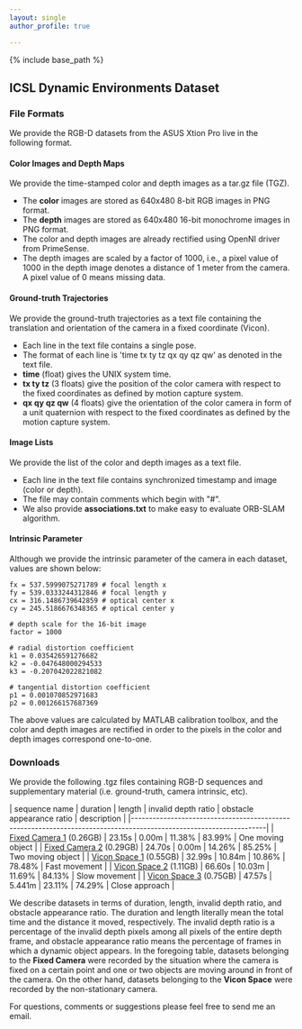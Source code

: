 ```yaml
---
layout: single
author_profile: true

---
```


{% include base_path %}

## ICSL Dynamic Environments Dataset

### File Formats
We provide the RGB-D datasets from the ASUS Xtion Pro live in the following format.

#### Color Images and Depth Maps

We provide the time-stamped color and depth images as a tar.gz file (TGZ). 

* The **color** images are stored as 640x480 8-bit RGB images in PNG format.
* The **depth** images are stored as 640x480 16-bit monochrome images in PNG format.
* The color and depth images are already rectified using OpenNI driver from PrimeSense.
* The depth images are scaled by a factor of 1000, i.e., a pixel value of 1000 in the depth image denotes a distance of 1 meter from the camera. A pixel value of 0 means missing data.

#### Ground-truth Trajectories

We provide the ground-truth trajectories as a text file containing the translation and orientation of the camera in a fixed coordinate (Vicon). 

* Each line in the text file contains a single pose.
* The format of each line is 'time tx ty tz qx qy qz qw' as denoted in the text file.
* **time** (float) gives the UNIX system time.
* **tx ty tz** (3 floats) give the position of the color camera with respect to the fixed coordinates as defined by motion capture system.
* **qx qy qz qw** (4 floats) give the orientation of the color camera in form of a unit quaternion with respect to the fixed coordinates as defined by the motion capture system.

#### Image Lists

We provide the list of the color and depth images as a text file.
	
* Each line in the text file contains synchronized timestamp and image (color or depth).
* The file may contain comments which begin with "#".
* We also provide **associations.txt** to make easy to evaluate ORB-SLAM algorithm.

#### Intrinsic Parameter

Although we provide the intrinsic parameter of the camera in each dataset, values are shown below:

```
fx = 537.5999075271789 # focal length x
fy = 539.0333244312846 # focal length y
cx = 316.1486739642859 # optical center x
cy = 245.5186676348365 # optical center y

# depth scale for the 16-bit image
factor = 1000

# radial distortion coefficient
k1 = 0.035426591276682
k2 = -0.047648000294533
k3 = -0.207042022821082

# tangential distortion coefficient
p1 = 0.001070852971683
p2 = 0.001266157687369
```

The above values are calculated by MATLAB calibration toolbox, and the color and depth images are rectified in order to the pixels in the color and depth images correspond one-to-one.

### Downloads

We provide the following .tgz files containing RGB-D sequences and supplementary material (i.e. ground-truth, camera intrinsic, etc). 

| sequence name | duration | length | invalid depth ratio | obstacle appearance ratio | description |
|-------------------------------------------------------------------------------------------------------------------|
| [Fixed Camera 1](http://icsl.snu.ac.kr/sangillee/rgbd_dataset_fixed1.tgz) (0.26GB) | 23.15s | 0.00m | 11.38% | 83.99% | One moving object |
| [Fixed Camera 2](http://icsl.snu.ac.kr/sangillee/rgbd_dataset_fixed2.tgz) (0.29GB) | 24.70s | 0.00m | 14.26% | 85.25% | Two moving object |
| [Vicon Space 1](http://icsl.snu.ac.kr/sangillee/rgbd_dataset_vicon1.tgz) (0.55GB) | 32.99s | 10.84m | 10.86% | 78.48% | Fast movement |
| [Vicon Space 2](http://icsl.snu.ac.kr/sangillee/rgbd_dataset_vicon2.tgz) (1.11GB) | 66.60s | 10.03m | 11.69% | 84.13% | Slow movement |
| [Vicon Space 3](http://icsl.snu.ac.kr/sangillee/rgbd_dataset_vicon3.tgz) (0.75GB) | 47.57s | 5.441m | 23.11% | 74.29% | Close approach |

We describe datasets in terms of duration, length, invalid depth ratio, and obstacle appearance ratio. The duration and length literally mean the total time and the distance it moved, respectively. The invalid depth ratio is a percentage of the invalid depth pixels among all pixels of the entire depth frame, and obstacle appearance ratio means the percentage of frames in which a dynamic object appears. In the foregoing table, datasets belonging to the **Fixed Camera** were recorded by the situation where the camera is fixed on a certain point and one or two objects are moving around in front of the camera. On the other hand, datasets belonging to the **Vicon Space** were recorded by the non-stationary camera.

For questions, comments or suggestions please feel free to send me an email.
